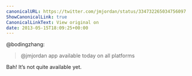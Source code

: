 ```yaml
---
canonicalURL: https://twitter.com/jmjordan/status/334732265034756097
ShowCanonicalLink: true
CanonicalLinkText: View original on
date: 2013-05-15T18:09:25+00:00
---
```

@bodingzhang:

> @jmjordan app available today on all platforms

Bah! It’s not quite available yet.
